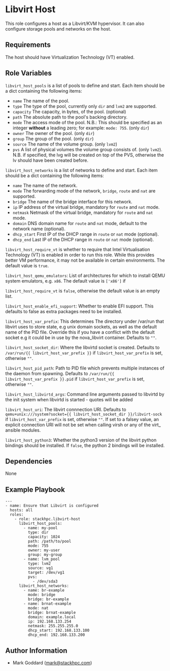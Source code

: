 Libvirt Host
============

This role configures a host as a Libvirt/KVM hypervisor. It can also configure
storage pools and networks on the host.

Requirements
------------

The host should have Virtualization Technology (VT) enabled.

Role Variables
--------------

`libvirt_host_pools` is a list of pools to define and start. Each item
should be a dict containing the following items:
- `name` The name of the pool.
- `type` The type of the pool, currently only `dir` and `lvm2` are supported.
- `capacity`  The capacity, in bytes, of the pool. (optional)
- `path` The absolute path to the pool's backing directory.
- `mode` The access mode of the pool. N.B.: This should be specified as an
  integer **without** a leading zero; for example: `mode: 755`. (only `dir`)
- `owner` The owner of the pool. (only `dir`)
- `group` The group of the pool. (only `dir`)
- `source` The name of the volume group. (only `lvm2`)
- `pvs` A list of physical volumes the volume group consists of. (only `lvm2`). N.B. if specified, the lvg will be created on top of the PVS, otherwise the lv should have been created before.

`libvirt_host_networks` is a list of networks to define and start. Each item
should be a dict containing the following items:
- `name` The name of the network.
- `mode` The forwarding mode of the network, `bridge`, `route` and `nat` are
  supported.
- `bridge` The name of the bridge interface for this network.
- `ip` IP address of the virtual bridge, mandatory for `route` and `nat` mode.
- `netmask` Netmask of the virtual bridge, mandatory for `route` and `nat` mode.
- `domain` DNS domain name for `route` and `nat` mode, default to the network
   name (optional).
- `dhcp_start` First IP of the DHCP range in `route` or `nat` mode (optional).
- `dhcp_end` Last IP of the DHCP range in `route` or `nat` mode (optional).

`libvirt_host_require_vt` is whether to require that Intel Virtualisation
Technology (VT) is enabled in order to run this role. While this provides
better VM performance, it may not be available in certain environments. The
default value is `true`.

`libvirt_host_qemu_emulators`: List of architectures for which to install QEMU
system emulators, e.g.  `x86`. The default value is `['x86']` if

`libvirt_host_require_vt` is `false`, otherwise the default value is an empty
list.

`libvirt_host_enable_efi_support`: Whether to enable EFI support. This defaults 
to false as extra packages need to be installed.

`libvirt_host_var_prefix`: This determines The directory under /var/run that libvirt
uses to store state, e.g unix domain sockets, as well as the default name of the 
PID file. Override this if you have a conflict with the default socket e.g it 
could be in use by the nova_libvirt container. Defaults to `""`.

`libvirt_host_socket_dir`: Where the libvirtd socket is created. Defaults to
`/var/run/{{ libvirt_host_var_prefix }}` if `libvirt_host_var_prefix` is set,
otherwise `""`.

`libvirt_host_pid_path`: Path to PID file which prevents multiple instances of
the daemon from spawning. Defaults to `/var/run/{{ libvirt_host_var_prefix }}.pid` 
if `libvirt_host_var_prefix` is set, otherwise `""`.

`libvirt_host_libvirtd_args`: Command line arguments passed to libvirtd by the
init system when libvirtd is started - quotes will be added

`libvirt_host_uri`: The libvirt connnection URI. Defaults to 
`qemu+unix:///system?socket={{ libvirt_host_socket_dir }}/libvirt-sock` if
`libvirt_host_var_prefix` is set, otherwise `""`. If set to a falsey value,
an explicit connection URI will not be set when calling virsh or any of
the virt_ ansible modules.

`libvirt_host_python3`: Whether the python3 version of the libvirt python
bindings should be installed. If `false`, the python 2 bindings will be
installed.

Dependencies
------------

None

Example Playbook
----------------

    ---
    - name: Ensure that Libvirt is configured
      hosts: all
      roles:
        - role: stackhpc.libvirt-host
          libvirt_host_pools:
            - name: my-pool
              type: dir
              capacity: 1024
              path: /path/to/pool
              mode: 755
              owner: my-user
              group: my-group
            - name: lvm_pool
              type: lvm2
              source: vg1
              target: /dev/vg1
              pvs:
                - /dev/sda3
          libvirt_host_networks:
            - name: br-example
              mode: bridge
              bridge: br-example
            - name: brnat-example
              mode: nat
              bridge: brnat-example
              domain: example.local
              ip: 192.168.133.254
              netmask: 255.255.255.0
              dhcp_start: 192.168.133.100
              dhcp_end: 192.168.133.200

Author Information
------------------

- Mark Goddard (<mark@stackhpc.com>)
